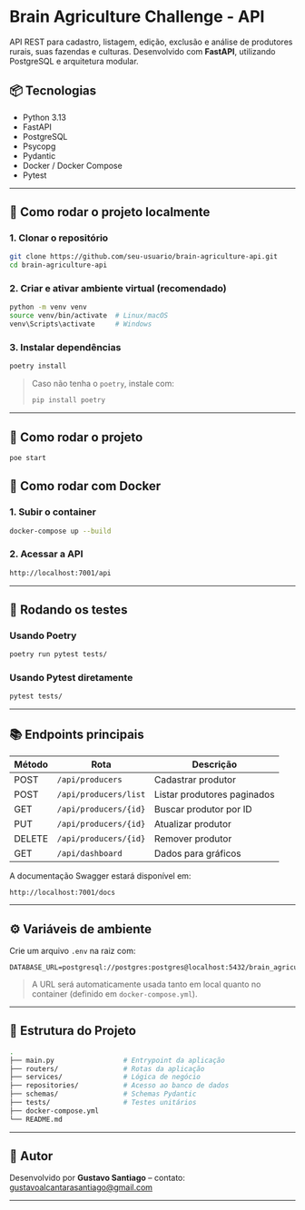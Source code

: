 # Brain Agriculture Challenge - API

API REST para cadastro, listagem, edição, exclusão e análise de produtores rurais, suas fazendas e culturas. Desenvolvido com **FastAPI**, utilizando PostgreSQL e arquitetura modular.

## 📦 Tecnologias

- Python 3.13
- FastAPI
- PostgreSQL
- Psycopg
- Pydantic
- Docker / Docker Compose
- Pytest

---

## 🚀 Como rodar o projeto localmente

### 1. Clonar o repositório
```bash
git clone https://github.com/seu-usuario/brain-agriculture-api.git
cd brain-agriculture-api
```

### 2. Criar e ativar ambiente virtual (recomendado)
```bash
python -m venv venv
source venv/bin/activate  # Linux/macOS
venv\Scripts\activate     # Windows
```

### 3. Instalar dependências
```bash
poetry install
```

> Caso não tenha o `poetry`, instale com:
> ```bash
> pip install poetry
> ```

---

## 🐘 Como rodar o projeto
```bash
poe start
```

## 🐘 Como rodar com Docker

### 1. Subir o container
```bash
docker-compose up --build
```

### 2. Acessar a API
```bash
http://localhost:7001/api
```

---

## 🧪 Rodando os testes

### Usando Poetry
```bash
poetry run pytest tests/
```

### Usando Pytest diretamente
```bash
pytest tests/
```

---

## 📚 Endpoints principais

| Método | Rota                          | Descrição                    |
|--------|-------------------------------|------------------------------|
| POST   | `/api/producers`              | Cadastrar produtor           |
| POST   | `/api/producers/list`         | Listar produtores paginados  |
| GET    | `/api/producers/{id}`         | Buscar produtor por ID       |
| PUT    | `/api/producers/{id}`         | Atualizar produtor           |
| DELETE | `/api/producers/{id}`         | Remover produtor             |
| GET    | `/api/dashboard`              | Dados para gráficos          |

A documentação Swagger estará disponível em:
```
http://localhost:7001/docs
```

---

## ⚙️ Variáveis de ambiente

Crie um arquivo `.env` na raiz com:

```env
DATABASE_URL=postgresql://postgres:postgres@localhost:5432/brain_agriculture
```

> A URL será automaticamente usada tanto em local quanto no container (definido em `docker-compose.yml`).

---

## 🧠 Estrutura do Projeto

```bash
.
├── main.py                 # Entrypoint da aplicação
├── routers/                # Rotas da aplicação
├── services/               # Lógica de negócio
├── repositories/           # Acesso ao banco de dados
├── schemas/                # Schemas Pydantic
├── tests/                  # Testes unitários
├── docker-compose.yml
└── README.md
```

---

## 🧔 Autor

Desenvolvido por **Gustavo Santiago** – contato: gustavoalcantarasantiago@gmail.com

---
